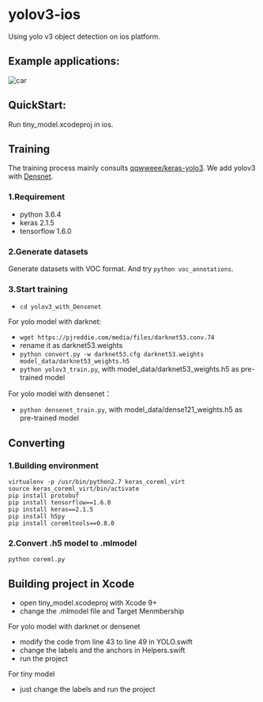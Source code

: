 # yolov3-ios
Using yolo v3 object detection on ios platform.

## Example applications:
![car](https://raw.githubusercontent.com/Mrlawrance/yolov3-ios/master/imgfolder/car.jpeg)

## QuickStart:
Run tiny_model.xcodeproj in ios.

## Training
The training process mainly consults [qqwweee/keras-yolo3](https://github.com/qqwweee/keras-yolo3). We add yolov3 with [Densnet](https://arxiv.org/pdf/1608.06993.pdf).

### 1.Requirement
* python 3.6.4
* keras 2.1.5
* tensorflow 1.6.0

### 2.Generate datasets
Generate datasets with VOC format. And try ```python voc_annotations```.

### 3.Start training
* ```cd yolov3_with_Densenet```

For yolo model with darknet:
* ```wget https://pjreddie.com/media/files/darknet53.conv.74```
* rename it as darknet53.weights
* ```python convert.py -w darknet53.cfg darknet53.weights model_data/darknet53_weights.h5```
* ```python yolov3_train.py```, with model_data/darknet53_weights.h5 as pre-trained model

For yolo model with densenet：
* ```python densenet_train.py```, with model_data/dense121_weights.h5 as pre-trained model


## Converting
### 1.Building environment
```
virtualenv -p /usr/bin/python2.7 keras_coreml_virt
source keras_coreml_virt/bin/activate
pip install protobuf
pip install tensorflow==1.6.0
pip install keras==2.1.5
pip install h5py
pip install coremltools==0.8.0
```

### 2.Convert .h5 model to .mlmodel
```python coreml.py```


## Building project in Xcode

* open tiny_model.xcodeproj with Xcode 9+
* change the .mlmodel file and Target Menmbership

For yolo model with darknet or densenet
* modify the code from line 43 to line 49 in YOLO.swift
* change the labels and the anchors in Helpers.swift
* run the project

For tiny model
* just change the labels and run the project

